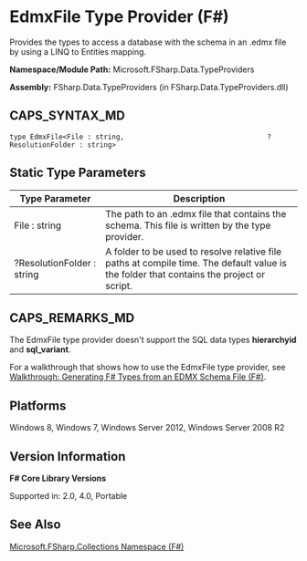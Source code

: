 # EdmxFile Type Provider (F#)

Provides the types to access a database with the schema in an .edmx file by using a LINQ to Entities mapping.

**Namespace/Module Path:** Microsoft.FSharp.Data.TypeProviders

**Assembly:** FSharp.Data.TypeProviders (in FSharp.Data.TypeProviders.dll)


## CAPS_SYNTAX_MD

```
type EdmxFile<File : string,                                   ?ResolutionFolder : string>
```

## Static Type Parameters


|Type Parameter|Description|
|--------------|-----------|
|File : string|The path to an .edmx file that contains the schema. This file is written by the type provider.|
|?ResolutionFolder : string|A folder to be used to resolve relative file paths at compile time. The default value is the folder that contains the project or script.|

## CAPS_REMARKS_MD
The EdmxFile type provider doesn't support the SQL data types **hierarchyid** and **sql_variant**.

For a walkthrough that shows how to use the EdmxFile type provider, see [Walkthrough: Generating F&#35; Types from an EDMX Schema File &#40;F&#35;&#41;](Walkthrough+-+Generating+F%23+Types+from+an+EDMX+Schema+File+%28F%23%29.md).


## Platforms
Windows 8, Windows 7, Windows Server 2012, Windows Server 2008 R2


## Version Information
**F# Core Library Versions**

Supported in: 2.0, 4.0, Portable


## See Also
[Microsoft.FSharp.Collections Namespace &#40;F&#35;&#41;](Microsoft.FSharp.Collections+Namespace+%28F%23%29.md)

